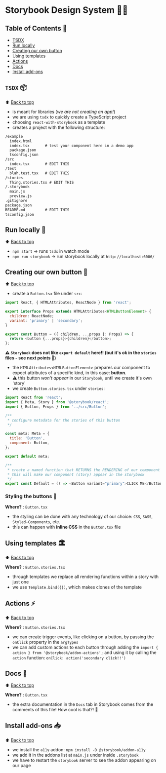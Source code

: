 # Storybook Design System 👩‍🎨

## Table of Contents 🌳

- [TSDX](#tsdx-)
- [Run locally](#run-locally-)
- [Creating our own button](#creating-our-own-button-)
- [Using templates](#using-templates-)
- [Actions](#actions-)
- [Docs](#docs-)
- [Install add-ons](#install-add-ons-)

## `TSDX` 📦

⬆️ [Back to top](#table-of-contents-)

- is meant for libraries (_we are not creating an app!_)
- we are using `tsdx` to quickly create a TypeScript project
- choosing `react-with-storybook` as a template
- creates a project with the following structure:

```txt
/example
  index.html
  index.tsx       # test your component here in a demo app
  package.json
  tsconfig.json
/src
  index.tsx       # EDIT THIS
/test
  blah.test.tsx   # EDIT THIS
/stories
  Thing.stories.tsx # EDIT THIS
/.storybook
  main.js
  preview.js
.gitignore
package.json
README.md         # EDIT THIS
tsconfig.json
```

## Run locally 💨

⬆️ [Back to top](#table-of-contents-)

- `npm start` -> runs `tsdx` in watch mode
- `npm run storybook` -> run storybook locally at `http://localhost:6006/`

## Creating our own button 🧩

⬆️ [Back to top](#table-of-contents-)

- create a `Button.tsx` file under `src`:

```javascript
import React, { HTMLAttributes, ReactNode } from 'react';

export interface Props extends HTMLAttributes<HTMLButtonElement> {
  children: ReactNode;
  variant: 'primary' | 'secondary';
}

export const Button = ({ children, ...props }: Props) => {
  return <button {...props}>{children}</button>;
};
```

**⚠️ `Storybook` does not like `export default` here!! (but it's ok in the `stories` files - see next points 🤔)**

- the `HTMLAttributes<HTMLButtonElement>` prepares our component to expect attributes of a specific kind, in this case: **button**.
- ⚠️ this button _won't appear_ in our `Storybook`, until we create it's own 'story'
- we create `Button.stories.tsx` under `stories`:

```javascript
import React from 'react';
import { Meta, Story } from '@storybook/react';
import { Button, Props } from '../src/Button';

/**
 * configure metadata for the stories of this button
 */

const meta: Meta = {
  title: 'Button',
  component: Button,
};

export default meta;

/**
 * create a named function that RETURNS the RENDERING of our component
 * this will make our component (story) appear in the storybook
 */
export const Default = () => <Button variant="primary">CLICK ME</Button>;
```

### Styling the buttons 💅

**Where?** : `Button.tsx`

- the styling can be done with any technology of our choice: `CSS`, `SASS`, `Styled-Components`, etc.
- this can happen with **inline CSS** in the `Button.tsx` file

## Using templates 🏛

⬆️ [Back to top](#table-of-contents-)

**Where?** : `Button.stories.tsx`

- through templates we replace all rendering functions within a story with just one
- we use `Template.bind({})`, which makes clones of the template

## Actions ⚡️

⬆️ [Back to top](#table-of-contents-)

**Where?** : `Button.stories.tsx`

- we can create trigger events, like clicking on a button, by passing the `onClick` property in the `argTypes`
- we can add custom actions to each button through adding the `import { action } from '@storybook/addon-actions';` and using it by calling the `action` function: `onClick: action('secondary click!!')`

## Docs 📄

⬆️ [Back to top](#table-of-contents-)

**Where?** : `Button.tsx`

- the extra documentation in the `Docs` tab in Storybook comes from the comments of this file!
  How cool is that?! 🥳

## Install add-ons 📥

⬆️ [Back to top](#table-of-contents-)

- we install the `a11y` addon: `npm install -D @storybook/addon-a11y`
- we add it in the addons list at `main.js` under inside `.storybook`
- we have to restart the `storybook` server to see the addon appearing on our page
